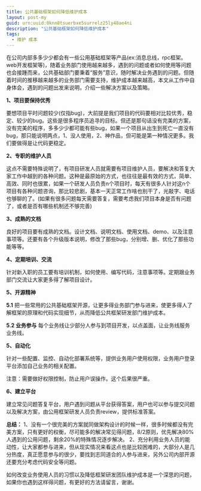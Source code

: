 ```yaml
---
title: 公共基础框架如何降低维护成本
layout: post-my
guid: urn:uuid:0knn8tsuerbxe5surrelz25ly48ae4ni
description: "公共基础框架如何降低维护成本"
tags:
  - 维护 成本
---
```



在公司内部多多少少都会有一些公用基础框架等产品(ex:消息总线，rpc框架。web开发框架等)，随着业务部门使用越来越多，遇到的问题或者如何使用等问题也会接踵而来，公共基础部门要秉着“服务”意识，随时解决业务遇到的问题。但随着时间的推移越来越多的业务部门需要支持，维护成本越来越高，本文从工作中自身体会，遇到的问题出发来说明，介绍一些解决方案以及策略。

**1、项目要保持优秀**

要想项目平时问题较少(仅指bug)，大前提是我们项目的代码要相对比较优秀，稳定、较少的bug。这些是很多程序员追寻的目标。但还是那句话没有完美的方案，没有完美的程序，多多少少都可能有些bug，如果一个项目从出生到死亡一直没有bug，那只能说明两点，1、没人使用，2、神作品，但可能是第一种情况更多。我们要做得是让代码更稳定。

**2、专职的维护人员**

这点不需要特殊说明了，有项目研发人员就需要有项目维护人员，要解决和答复大家工作中越到的各种问题。这种是最原始的方式，也往往是最有效的方式，简单、高效、同时也很累，如果一个研发人员负责n个项目时，每天有很多人针对这n个项目有各种问题咨询，那比较悲剧，基本一天正常工作啥也别干了，光敲字、电话也够聊的了。(如果有很多问题每天需要答复，需要考虑我们项目本身是否有问题了，或者是否有哪些机制还不够完善)

**3、成熟的文档**

良好的项目要有成熟的文档。设计文档、说明文档、使用文档、demo、以及注意事项等。还要有各个升级版本说明，修改了那些bug，分别增、删、优化了那些功能等等。

**4、定期培训、交流**

针对新入职的员工要有培训机制，如何使用、编写代码，注意事项等。定期跟业务部门交流让大家更多得了解项目设计。

**5、开源精神**

**5.1**
把一些常用的公共基础框架开源，让更多得业务部门参与进来，使更多得人了解框架的原理和代码实现细节，从而降低公共框架研发部门维护成本。

**5.2 业务参与**
每个业务线让少部分人参与到项目开发，以点盖面，让业务线服务业务线。


**5、自动化**

针对一些配置、监控、自动化部署系统等，提供业务用户使用权限，业务用户登录平台添加自己业务的相关配置。

注意：需要做好权限控制，防止用户误操作。这个后果很严重。

**6、建立平台**

建立常见问题答复平台，用户遇到问题从平台获得答案，用户也可以参与提交问题以及解决方案，由公用框架研发人员负责review，提供标准答案。


**总结：**
1、没有一个很完美的方案就同做架构设计的时候一样，很多时候都没有完美方案，只有更好的权衡，尽可能多的解决常见得问题，8/2原则，优先解决80%人遇到的公用问题，剩余20%的特殊情况逐步解决。
2、充分利用业务人员的能动性，让大家都参与进来，但从现实情况来看这点也是比较困难的，大部分人是几分热度，真正愿意参与的很少，要找到志同道合的人参与进来，另外公司内部开源还要充分考虑代码安全等问题。


如何改变业务使用人员的习惯以及降低框架研发团队维护成本是一个深思的问题，如果你也遇到这样得问题，有更好的方法请留言，谢谢。



